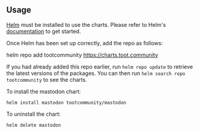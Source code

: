 ## Usage

[Helm](https://helm.sh) must be installed to use the charts.  Please refer to
Helm's [documentation](https://helm.sh/docs) to get started.

Once Helm has been set up correctly, add the repo as follows:

  helm repo add tootcommunity https://charts.toot.community

If you had already added this repo earlier, run `helm repo update` to retrieve
the latest versions of the packages.  You can then run `helm search repo
tootcommunity` to see the charts.

To install the mastodon chart:

    helm install mastodon tootcommunity/mastodon

To uninstall the chart:

    helm delete mastodon